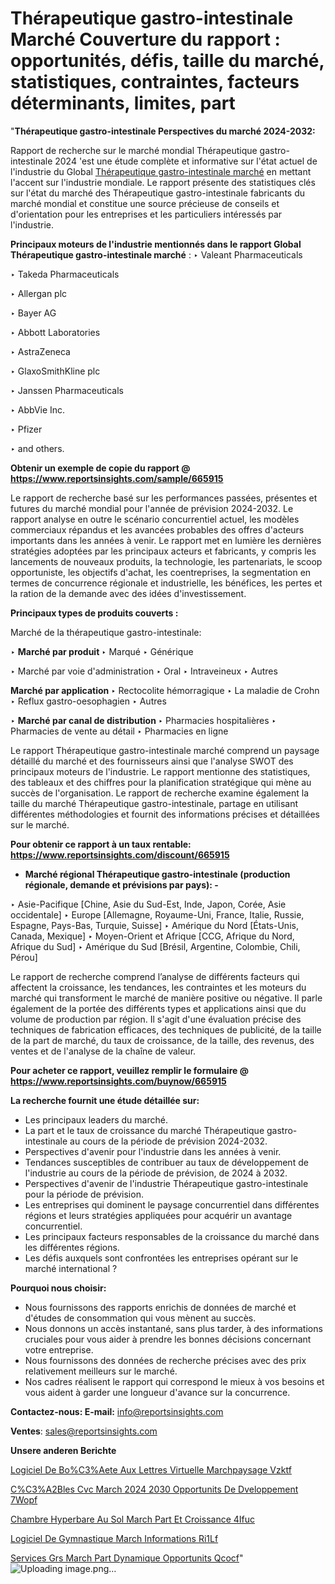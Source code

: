 # Thérapeutique gastro-intestinale Marché Couverture du rapport : opportunités, défis, taille du marché, statistiques, contraintes, facteurs déterminants, limites, part

"<strong>Thérapeutique gastro-intestinale Perspectives du marché 2024-2032:</strong>

Rapport de recherche sur le marché mondial Thérapeutique gastro-intestinale 2024 'est une étude complète et informative sur l'état actuel de l'industrie du Global <a href=https://www.reportsinsights.com/sample/665915>Thérapeutique gastro-intestinale marché</a> en mettant l'accent sur l'industrie mondiale. Le rapport présente des statistiques clés sur l'état du marché des Thérapeutique gastro-intestinale fabricants du marché mondial et constitue une source précieuse de conseils et d'orientation pour les entreprises et les particuliers intéressés par l'industrie.

<strong>Principaux moteurs de l'industrie mentionnés dans le rapport Global Thérapeutique gastro-intestinale marché</strong> :
‣ Valeant Pharmaceuticals

‣ Takeda Pharmaceuticals

‣ Allergan plc

‣ Bayer AG

‣ Abbott Laboratories

‣ AstraZeneca

‣ GlaxoSmithKline plc

‣ Janssen Pharmaceuticals

‣ AbbVie Inc.

‣ Pfizer

‣ and others.

<strong>Obtenir un exemple de copie du rapport @ <a href=https://www.reportsinsights.com/sample/665915>https://www.reportsinsights.com/sample/665915</a></strong>

Le rapport de recherche basé sur les performances passées, présentes et futures du marché mondial pour l'année de prévision 2024-2032. Le rapport analyse en outre le scénario concurrentiel actuel, les modèles commerciaux répandus et les avancées probables des offres d'acteurs importants dans les années à venir. Le rapport met en lumière les dernières stratégies adoptées par les principaux acteurs et fabricants, y compris les lancements de nouveaux produits, la technologie, les partenariats, le scoop opportuniste, les objectifs d'achat, les coentreprises, la segmentation en termes de concurrence régionale et industrielle, les bénéfices, les pertes et la ration de la demande avec des idées d'investissement.

<strong>Principaux types de produits couverts :</strong>

Marché de la thérapeutique gastro-intestinale:

‣  <strong> Marché par produit </strong>
‣ Marqué
‣ Générique

‣  Marché par voie d'administration
‣ Oral
‣ Intraveineux
‣ Autres

<strong>Marché par application </strong>
‣ Rectocolite hémorragique
‣ La maladie de Crohn
‣ Reflux gastro-oesophagien
‣ Autres

‣  <strong> Marché par canal de distribution </strong>
‣ Pharmacies hospitalières
‣ Pharmacies de vente au détail
‣ Pharmacies en ligne

Le rapport Thérapeutique gastro-intestinale marché comprend un paysage détaillé du marché et des fournisseurs ainsi que l'analyse SWOT des principaux moteurs de l'industrie. Le rapport mentionne des statistiques, des tableaux et des chiffres pour la planification stratégique qui mène au succès de l'organisation. Le rapport de recherche examine également la taille du marché Thérapeutique gastro-intestinale, partage en utilisant différentes méthodologies et fournit des informations précises et détaillées sur le marché.

<strong>Pour obtenir ce rapport à un taux rentable: <a href=https://www.reportsinsights.com/discount/665915>https://www.reportsinsights.com/discount/665915</a></strong>
<ul>
  <li><strong>Marché régional Thérapeutique gastro-intestinale (production régionale, demande et prévisions par pays): -</strong></li>
</ul>
‣ Asie-Pacifique [Chine, Asie du Sud-Est, Inde, Japon, Corée, Asie occidentale]
‣ Europe [Allemagne, Royaume-Uni, France, Italie, Russie, Espagne, Pays-Bas, Turquie, Suisse]
‣ Amérique du Nord [États-Unis, Canada, Mexique]
‣ Moyen-Orient et Afrique [CCG, Afrique du Nord, Afrique du Sud]
‣ Amérique du Sud [Brésil, Argentine, Colombie, Chili, Pérou]

Le rapport de recherche comprend l’analyse de différents facteurs qui affectent la croissance, les tendances, les contraintes et les moteurs du marché qui transforment le marché de manière positive ou négative. Il parle également de la portée des différents types et applications ainsi que du volume de production par région. Il s'agit d'une évaluation précise des techniques de fabrication efficaces, des techniques de publicité, de la taille de la part de marché, du taux de croissance, de la taille, des revenus, des ventes et de l'analyse de la chaîne de valeur.

<strong>Pour acheter ce rapport, veuillez remplir le formulaire @   <a href=https://www.reportsinsights.com/buynow/665915>https://www.reportsinsights.com/buynow/665915</a></strong>

<strong>La recherche fournit une étude détaillée sur:</strong>
<ul>
  <li>Les principaux leaders du marché.</li>
  <li>La part et le taux de croissance du marché Thérapeutique gastro-intestinale au cours de la période de prévision 2024-2032.</li>
  <li>Perspectives d'avenir pour l'industrie dans les années à venir.</li>
  <li>Tendances susceptibles de contribuer au taux de développement de l'industrie au cours de la période de prévision, de 2024 à 2032.</li>
  <li>Perspectives d'avenir de l'industrie Thérapeutique gastro-intestinale pour la période de prévision.</li>
  <li>Les entreprises qui dominent le paysage concurrentiel dans différentes régions et leurs stratégies appliquées pour acquérir un avantage concurrentiel.</li>
  <li>Les principaux facteurs responsables de la croissance du marché dans les différentes régions.</li>
  <li>Les défis auxquels sont confrontées les entreprises opérant sur le marché international ?</li>
</ul>
<strong>Pourquoi nous choisir:</strong>
<ul>
  <li>Nous fournissons des rapports enrichis de données de marché et d'études de consommation qui vous mènent au succès.</li>
  <li>Nous donnons un accès instantané, sans plus tarder, à des informations cruciales pour vous aider à prendre les bonnes décisions concernant votre entreprise.</li>
  <li>Nous fournissons des données de recherche précises avec des prix relativement meilleurs sur le marché.</li>
  <li>Nos cadres réalisent le rapport qui correspond le mieux à vos besoins et vous aident à garder une longueur d'avance sur la concurrence.</li>
</ul>
<strong>Contactez-nous:
</strong><strong>E-mail:</strong> <a href=mailto:info@reportsinsights.com>info@reportsinsights.com</a>

<strong>Ventes</strong>: <a href=mailto:sales@reportsinsights.com>sales@reportsinsights.com</a>

<strong>Unsere anderen Berichte</strong>

<a href=https://www.linkedin.com/pulse/logiciel-de-bo%C3%AEte-aux-lettres-virtuelle-march%C3%A9paysage-vzktf/>Logiciel De Bo%C3%Aete Aux Lettres Virtuelle Marchpaysage Vzktf</a>

<a href=https://www.linkedin.com/pulse/c%C3%A2bles-cvc-march%C3%A9-2024-2030-opportunit%C3%A9s-de-d%C3%A9veloppement-7wopf/>C%C3%A2Bles Cvc March 2024 2030 Opportunits De Dveloppement 7Wopf</a>

<a href=https://www.linkedin.com/pulse/chambre-hyperbare-au-sol-march%C3%A9-part-et-croissance-4ifuc/>Chambre Hyperbare Au Sol March Part Et Croissance 4Ifuc</a>

<a href=https://www.linkedin.com/pulse/logiciel-de-gymnastique-march%C3%A9-informations-ri1lf/>Logiciel De Gymnastique March Informations Ri1Lf</a>

<a href=https://www.linkedin.com/pulse/services-g%C3%A9r%C3%A9s-march%C3%A9-part-dynamique-opportunit%C3%A9s-qcocf/>Services Grs March Part Dynamique Opportunits Qcocf</a>"
![Uploading image.png…]()
